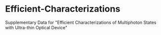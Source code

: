 # Efficient-Characterizations
Supplementary Data for "Efficient Characterizations of Multiphoton States with Ultra-thin Optical Device"
